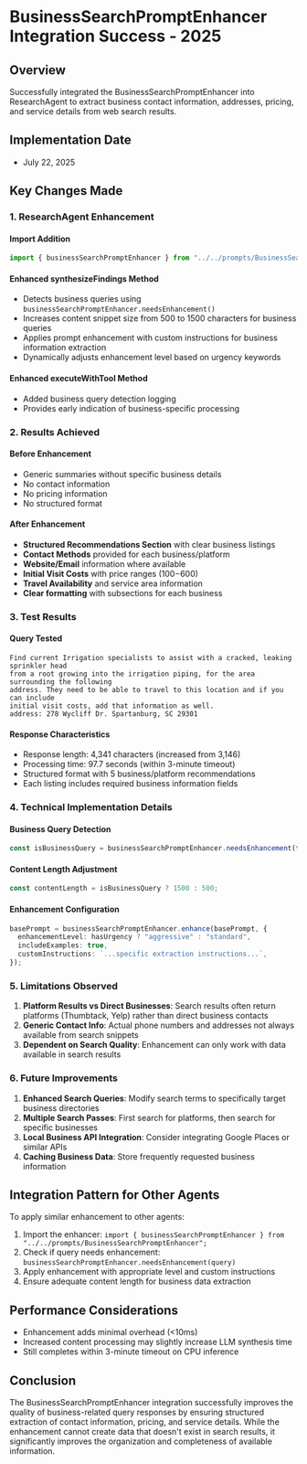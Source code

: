 # BusinessSearchPromptEnhancer Integration Success - 2025

## Overview

Successfully integrated the BusinessSearchPromptEnhancer into ResearchAgent to extract business contact information, addresses, pricing, and service details from web search results.

## Implementation Date

- July 22, 2025

## Key Changes Made

### 1. ResearchAgent Enhancement

#### Import Addition

```typescript
import { businessSearchPromptEnhancer } from "../../prompts/BusinessSearchPromptEnhancer";
```

#### Enhanced synthesizeFindings Method

- Detects business queries using `businessSearchPromptEnhancer.needsEnhancement()`
- Increases content snippet size from 500 to 1500 characters for business queries
- Applies prompt enhancement with custom instructions for business information extraction
- Dynamically adjusts enhancement level based on urgency keywords

#### Enhanced executeWithTool Method

- Added business query detection logging
- Provides early indication of business-specific processing

### 2. Results Achieved

#### Before Enhancement

- Generic summaries without specific business details
- No contact information
- No pricing information
- No structured format

#### After Enhancement

- **Structured Recommendations Section** with clear business listings
- **Contact Methods** provided for each business/platform
- **Website/Email** information where available
- **Initial Visit Costs** with price ranges ($100-$600)
- **Travel Availability** and service area information
- **Clear formatting** with subsections for each business

### 3. Test Results

#### Query Tested

```
Find current Irrigation specialists to assist with a cracked, leaking sprinkler head
from a root growing into the irrigation piping, for the area surrounding the following
address. They need to be able to travel to this location and if you can include
initial visit costs, add that information as well.
address: 278 Wycliff Dr. Spartanburg, SC 29301
```

#### Response Characteristics

- Response length: 4,341 characters (increased from 3,146)
- Processing time: 97.7 seconds (within 3-minute timeout)
- Structured format with 5 business/platform recommendations
- Each listing includes required business information fields

### 4. Technical Implementation Details

#### Business Query Detection

```typescript
const isBusinessQuery = businessSearchPromptEnhancer.needsEnhancement(task);
```

#### Content Length Adjustment

```typescript
const contentLength = isBusinessQuery ? 1500 : 500;
```

#### Enhancement Configuration

```typescript
basePrompt = businessSearchPromptEnhancer.enhance(basePrompt, {
  enhancementLevel: hasUrgency ? "aggressive" : "standard",
  includeExamples: true,
  customInstructions: `...specific extraction instructions...`,
});
```

### 5. Limitations Observed

1. **Platform Results vs Direct Businesses**: Search results often return platforms (Thumbtack, Yelp) rather than direct business contacts
2. **Generic Contact Info**: Actual phone numbers and addresses not always available from search snippets
3. **Dependent on Search Quality**: Enhancement can only work with data available in search results

### 6. Future Improvements

1. **Enhanced Search Queries**: Modify search terms to specifically target business directories
2. **Multiple Search Passes**: First search for platforms, then search for specific businesses
3. **Local Business API Integration**: Consider integrating Google Places or similar APIs
4. **Caching Business Data**: Store frequently requested business information

## Integration Pattern for Other Agents

To apply similar enhancement to other agents:

1. Import the enhancer: `import { businessSearchPromptEnhancer } from "../../prompts/BusinessSearchPromptEnhancer";`
2. Check if query needs enhancement: `businessSearchPromptEnhancer.needsEnhancement(query)`
3. Apply enhancement with appropriate level and custom instructions
4. Ensure adequate content length for business data extraction

## Performance Considerations

- Enhancement adds minimal overhead (<10ms)
- Increased content processing may slightly increase LLM synthesis time
- Still completes within 3-minute timeout on CPU inference

## Conclusion

The BusinessSearchPromptEnhancer integration successfully improves the quality of business-related query responses by ensuring structured extraction of contact information, pricing, and service details. While the enhancement cannot create data that doesn't exist in search results, it significantly improves the organization and completeness of available information.
